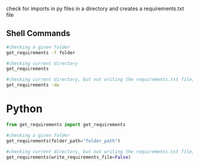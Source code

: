 check for imports in py files in a directory and creates a requirements.txt file

## Shell Commands

```bash
#checking a given folder
get_requirements -f folder

#checking current directory
get_requirements

#checking current directory, but not writing the requirements.txt file, only finding the differences
get_requirements -dw

```

# Python

```python
from get_requirements import get_requirements

#checking a given folder
get_requirements(folder_path="folder_path")

#checking current directory, but not writing the requirements.txt file, only finding the differences
get_requirements(write_requirements_file=False)
```
